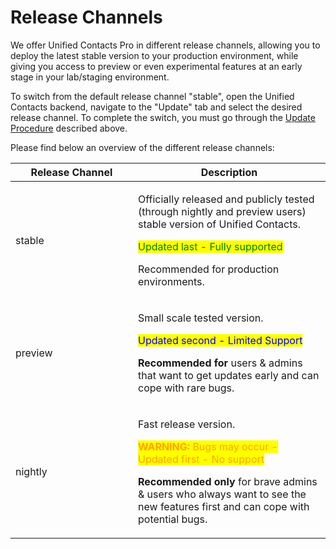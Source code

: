 # Release Channels

We offer Unified Contacts Pro in different release channels, allowing you to deploy the latest stable version to your production environment, while giving you access to preview or even experimental features at an early stage in your lab/staging environment.

To switch from the default release channel "stable", open the Unified Contacts backend, navigate to the "Update" tab and select the desired release channel. To complete the switch, you must go through the [Update Procedure](release-channels.md#update-procedure) described above.

Please find below an overview of the different release channels:

<table><thead><tr><th width="180">Release Channel</th><th>Description</th></tr></thead><tbody><tr><td>stable</td><td><p>Officially released and publicly tested (through nightly and preview users) stable version of Unified Contacts.</p><p></p><p><mark style="color:green;">Updated last - Fully supported</mark></p><p></p><p>Recommended for production environments.</p></td></tr><tr><td>preview</td><td><p>Small scale tested version.</p><p></p><p><mark style="color:blue;">Updated second - Limited Support</mark></p><p></p><p><strong>Recommended for</strong> users &#x26; admins that want to get updates early and can cope with rare bugs.</p></td></tr><tr><td>nightly</td><td><p>Fast release version. </p><p></p><p><mark style="color:orange;"><strong>WARNING:</strong> Bugs may occur - Updated first - No support</mark></p><p></p><p><strong>Recommended only</strong> for brave admins &#x26; users who always want to see the new features first and can cope with potential bugs.</p></td></tr></tbody></table>
